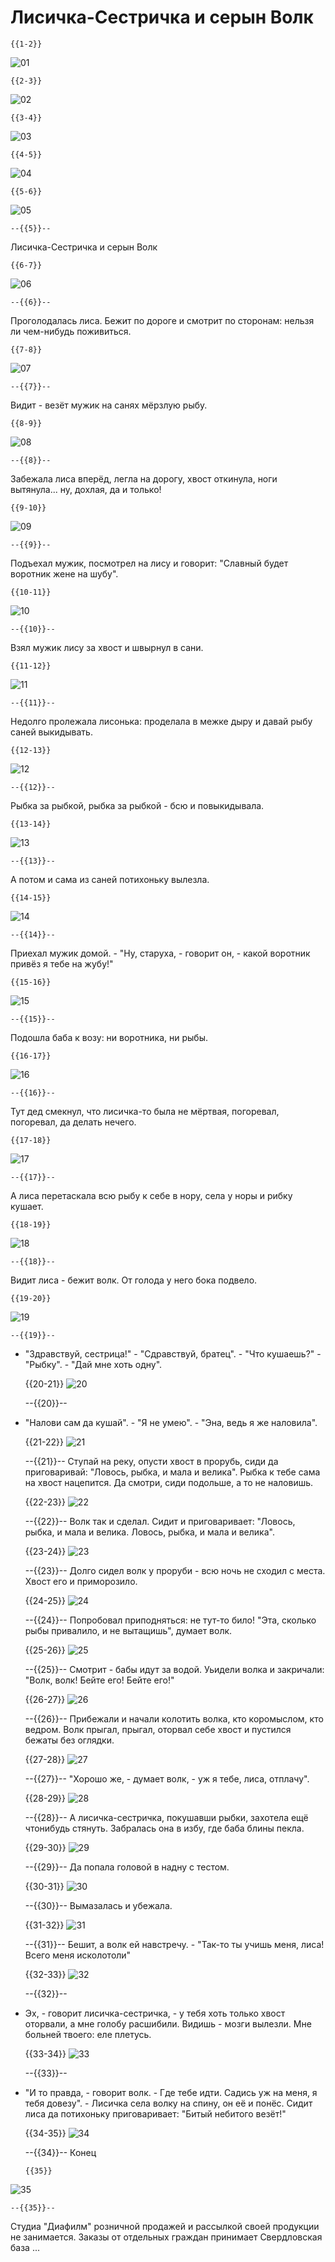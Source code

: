 <!--
author:   André Dietrich

email:    LiaScript@web.de

version:  0.0.1

language: en

mode:     Presentation

dark:     true

narrator: Russian Female

link:     https://cdnjs.cloudflare.com/ajax/libs/animate.css/3.7.2/animate.min.css

translation: Deutsch  translations/German.md

-->

# Лисичка-Сестричка и серын Волк


    {{1-2}}
![01](pic/1.png)<!--
style="width: 100%; max-width: 800px"
class="animated fadeInDown" -->



    {{2-3}}
![02](pic/2.png)<!--
style="width: 100%; max-width: 800px"
class="animated fadeInDown" -->



    {{3-4}}
![03](pic/3.png)<!--
style="width: 100%; max-width: 800px"
class="animated fadeInDown" -->



    {{4-5}}
![04](pic/4.png)<!--
style="width: 100%; max-width: 800px"
class="animated fadeInDown" -->



    {{5-6}}
![05](pic/5.png)<!--
style="width: 100%; max-width: 800px"
class="animated fadeInDown" -->

    --{{5}}--
Лисичка-Сестричка и серын Волк



    {{6-7}}
![06](pic/6.png)<!--
style="width: 100%; max-width: 800px"
class="animated fadeInDown" -->

    --{{6}}--
Проголодалась лиса. Бежит по дороге и смотрит по сторонам: нельзя ли чем-нибудь
поживиться.



    {{7-8}}
![07](pic/7.png)<!--
style="width: 100%; max-width: 800px"
class="animated fadeInDown" -->

    --{{7}}--
Видит - везёт мужик на санях мёрзлую рыбу.



    {{8-9}}
![08](pic/8.png)<!--
style="width: 100%; max-width: 800px"
class="animated fadeInDown" -->

    --{{8}}--
Забежала лиса вперёд, легла на дорогу, хвост откинула, ноги вытянула... ну,
дохлая, дa и только!



    {{9-10}}
![09](pic/9.png)<!--
style="width: 100%; max-width: 800px"
class="animated fadeInDown" -->

    --{{9}}--
Подъехал мужик, посмотрел на лису и говорит: "Славный будет воротник жене на
шубу".



    {{10-11}}
![10](pic/10.png)<!--
style="width: 100%; max-width: 800px"
class="animated fadeInDown" -->

    --{{10}}--
Взял мужик лису за хвост и швырнул в сани.



    {{11-12}}
![11](pic/11.png)<!--
style="width: 100%; max-width: 800px"
class="animated fadeInDown" -->

    --{{11}}--
Недолго пролежала лисонька: проделала в межке дыру и давай рыбу саней
выкидывать.



    {{12-13}}
![12](pic/12.png)<!--
style="width: 100%; max-width: 800px"
class="animated fadeInDown" -->

    --{{12}}--
Рыбка за рыбкой, рыбка за рыбкой - бсю и повыкидывала.



    {{13-14}}
![13](pic/13.png)<!--
style="width: 100%; max-width: 800px"
class="animated fadeInDown" -->

    --{{13}}--
А потом и сама из саней потихоньку вылезла.



    {{14-15}}
![14](pic/14.png)<!--
style="width: 100%; max-width: 800px"
class="animated fadeInDown" -->

    --{{14}}--
Приехал мужик домой. - "Ну, старуха, - говорит он, - какой воротник привёз я
тебе на жубу!"



    {{15-16}}
![15](pic/15.png)<!--
style="width: 100%; max-width: 800px"
class="animated fadeInDown" -->

    --{{15}}--
Подошла баба к возу: ни воротника, ни рыбы.



    {{16-17}}
![16](pic/16.png)<!--
style="width: 100%; max-width: 800px"
class="animated fadeInDown" -->

    --{{16}}--
Тут дед смекнул, что лисичка-то была не мёртвая, погоревал, погоревал, да делать
нечего.



    {{17-18}}
![17](pic/17.png)<!--
style="width: 100%; max-width: 800px"
class="animated fadeInDown" -->

    --{{17}}--
А лиса перетаскала всю рыбу к себе в нору, села у норы и рибку кушает.



    {{18-19}}
![18](pic/18.png)<!--
style="width: 100%; max-width: 800px"
class="animated fadeInDown" -->

    --{{18}}--
Видит лиса - бежит волк. От голода у него бока подвело.



    {{19-20}}
![19](pic/19.png)<!--
style="width: 100%; max-width: 800px"
class="animated fadeInDown" -->

    --{{19}}--
- "Здравствуй, сестрица!" - "Сдравствуй, братец". - "Что кушаешь?" - "Рыбку". -
"Дай мне хоть одну".



    {{20-21}}
![20](pic/20.png)<!--
style="width: 100%; max-width: 800px"
class="animated fadeInDown" -->

    --{{20}}--
- "Налови сам да кушай". - "Я не умею". - "Эна, ведь я же наловила".



    {{21-22}}
![21](pic/21.png)<!--
style="width: 100%; max-width: 800px"
class="animated fadeInDown" -->

    --{{21}}--
Ступай на реку, опусти хвост в прорубь, сиди да приговаривай: "Ловось, рыбка, и
мала и велика". Рыбка к тебе сама на хвост нацепится. Да смотри, сиди подольше,
а то не наловишь.



    {{22-23}}
![22](pic/22.png)<!--
style="width: 100%; max-width: 800px"
class="animated fadeInDown" -->

    --{{22}}--
Волк так и сделал. Сидит и приговаривает: "Ловось, рыбка, и мала и велика.
Ловось, рыбка, и мала и велика".



    {{23-24}}
![23](pic/23.png)<!--
style="width: 100%; max-width: 800px"
class="animated fadeInDown" -->

    --{{23}}--
Долго сидел волк у проруби - всю ночь не сходил с места. Хвост его и
приморозило.



    {{24-25}}
![24](pic/24.png)<!--
style="width: 100%; max-width: 800px"
class="animated fadeInDown" -->

    --{{24}}--
Попробовал приподняться: не тут-то било! "Эта, сколько рыбы привалило, и не
вытащишь", думает волк.



    {{25-26}}
![25](pic/25.png)<!--
style="width: 100%; max-width: 800px"
class="animated fadeInDown" -->

    --{{25}}--
Смотрит - бабы идут за водой. Уьидели волка и закричали: "Волк, волк! Бейте его!
Бейте его!"



    {{26-27}}
![26](pic/26.png)<!--
style="width: 100%; max-width: 800px"
class="animated fadeInDown" -->

    --{{26}}--
Прибежали и начали колотить волка, кто коромыслом, кто ведром. Волк прыгал,
прыгал, оторвал себе хвост и пустился бежаты без оглядки.



    {{27-28}}
![27](pic/27.png)<!--
style="width: 100%; max-width: 800px"
class="animated fadeInDown" -->

    --{{27}}--
"Хорошо же, - думает волк, - уж я тебе, лиса, отплачу".



    {{28-29}}
![28](pic/28.png)<!--
style="width: 100%; max-width: 800px"
class="animated fadeInDown" -->

    --{{28}}--
А лисичка-сестричка, покушавши рыбки, захотела ещё чтонибудь стянуть. Забралась
она в избу, где баба блины пекла.



    {{29-30}}
![29](pic/29.png)<!--
style="width: 100%; max-width: 800px"
class="animated fadeInDown" -->

    --{{29}}--
Да попала головой в надну с тестом.



    {{30-31}}
![30](pic/30.png)<!--
style="width: 100%; max-width: 800px"
class="animated fadeInDown" -->

    --{{30}}--
Вымазалась и убежала.



    {{31-32}}
![31](pic/31.png)<!--
style="width: 100%; max-width: 800px"
class="animated fadeInDown" -->

    --{{31}}--
Бешит, а волк ей навстречу. - "Так-то ты учишь меня, лиса! Всего меня
исколотоли"



    {{32-33}}
![32](pic/32.png)<!--
style="width: 100%; max-width: 800px"
class="animated fadeInDown" -->

    --{{32}}--
- Эх, - говорит лисичка-сестричка, - у тебя хоть только хвост оторвали, а мне
голобу расшибили. Видишь - мозги вылезли. Мне больней твоего: еле плетусь.



    {{33-34}}
![33](pic/33.png)<!--
style="width: 100%; max-width: 800px"
class="animated fadeInDown" -->

    --{{33}}--
- "И то правда, - говорит волк. - Где тебе идти. Садись уж на меня, я тебя
довезу". - Лисичка села волку на спину, он её и понёс. Сидит лиса да потихоньку
приговаривает: "Битый небитого везёт!"



    {{34-35}}
![34](pic/34.png)<!--
style="width: 100%; max-width: 800px"
class="animated fadeInDown" -->

    --{{34}}--
Конец



      {{35}}
![35](pic/35.png)<!--
style="width: 100%; max-width: 800px"
class="animated fadeInDown" -->

    --{{35}}--
Студиа "Диафилм" розничной продажей и рассылкой своей продукции не занимается.
Заказы от отдельных граждан принимает Свердловская база ...
